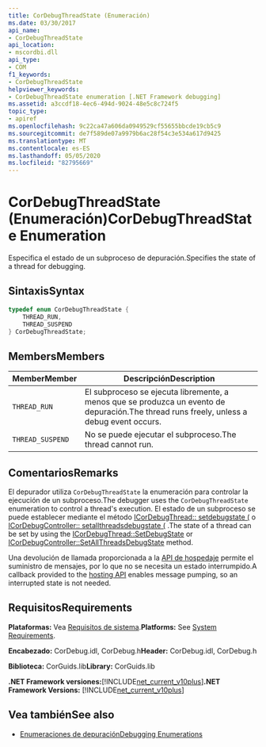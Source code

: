 ```yaml
---
title: CorDebugThreadState (Enumeración)
ms.date: 03/30/2017
api_name:
- CorDebugThreadState
api_location:
- mscordbi.dll
api_type:
- COM
f1_keywords:
- CorDebugThreadState
helpviewer_keywords:
- CorDebugThreadState enumeration [.NET Framework debugging]
ms.assetid: a3ccdf18-4ec6-494d-9024-48e5c8c724f5
topic_type:
- apiref
ms.openlocfilehash: 9c22ca47a606da0949529cf55655bbcde19cb5c9
ms.sourcegitcommit: de7f589de07a9979b6ac28f54c3e534a617d9425
ms.translationtype: MT
ms.contentlocale: es-ES
ms.lasthandoff: 05/05/2020
ms.locfileid: "82795669"
---
```

# <a name="cordebugthreadstate-enumeration"></a><span data-ttu-id="8fe32-102">CorDebugThreadState (Enumeración)</span><span class="sxs-lookup"><span data-stu-id="8fe32-102">CorDebugThreadState Enumeration</span></span>
<span data-ttu-id="8fe32-103">Especifica el estado de un subproceso de depuración.</span><span class="sxs-lookup"><span data-stu-id="8fe32-103">Specifies the state of a thread for debugging.</span></span>  
  
## <a name="syntax"></a><span data-ttu-id="8fe32-104">Sintaxis</span><span class="sxs-lookup"><span data-stu-id="8fe32-104">Syntax</span></span>  
  
```cpp  
typedef enum CorDebugThreadState {  
    THREAD_RUN,  
    THREAD_SUSPEND  
} CorDebugThreadState;  
```  
  
## <a name="members"></a><span data-ttu-id="8fe32-105">Members</span><span class="sxs-lookup"><span data-stu-id="8fe32-105">Members</span></span>  
  
|<span data-ttu-id="8fe32-106">Member</span><span class="sxs-lookup"><span data-stu-id="8fe32-106">Member</span></span>|<span data-ttu-id="8fe32-107">Descripción</span><span class="sxs-lookup"><span data-stu-id="8fe32-107">Description</span></span>|  
|------------|-----------------|  
|`THREAD_RUN`|<span data-ttu-id="8fe32-108">El subproceso se ejecuta libremente, a menos que se produzca un evento de depuración.</span><span class="sxs-lookup"><span data-stu-id="8fe32-108">The thread runs freely, unless a debug event occurs.</span></span>|  
|`THREAD_SUSPEND`|<span data-ttu-id="8fe32-109">No se puede ejecutar el subproceso.</span><span class="sxs-lookup"><span data-stu-id="8fe32-109">The thread cannot run.</span></span>|  
  
## <a name="remarks"></a><span data-ttu-id="8fe32-110">Comentarios</span><span class="sxs-lookup"><span data-stu-id="8fe32-110">Remarks</span></span>  
 <span data-ttu-id="8fe32-111">El depurador utiliza `CorDebugThreadState` la enumeración para controlar la ejecución de un subproceso.</span><span class="sxs-lookup"><span data-stu-id="8fe32-111">The debugger uses the `CorDebugThreadState` enumeration to control a thread's execution.</span></span> <span data-ttu-id="8fe32-112">El estado de un subproceso se puede establecer mediante el método [ICorDebugThread:: setdebugstate (](icordebugthread-setdebugstate-method.md) o [ICorDebugController:: setallthreadsdebugstate (](icordebugcontroller-setallthreadsdebugstate-method.md) .</span><span class="sxs-lookup"><span data-stu-id="8fe32-112">The state of a thread can be set by using the [ICorDebugThread::SetDebugState](icordebugthread-setdebugstate-method.md) or [ICorDebugController::SetAllThreadsDebugState](icordebugcontroller-setallthreadsdebugstate-method.md) method.</span></span>  
  
 <span data-ttu-id="8fe32-113">Una devolución de llamada proporcionada a la [API de hospedaje](../hosting/index.md) permite el suministro de mensajes, por lo que no se necesita un estado interrumpido.</span><span class="sxs-lookup"><span data-stu-id="8fe32-113">A callback provided to the [hosting API](../hosting/index.md) enables message pumping, so an interrupted state is not needed.</span></span>  
  
## <a name="requirements"></a><span data-ttu-id="8fe32-114">Requisitos</span><span class="sxs-lookup"><span data-stu-id="8fe32-114">Requirements</span></span>  
 <span data-ttu-id="8fe32-115">**Plataformas:** Vea [Requisitos de sistema](../../get-started/system-requirements.md).</span><span class="sxs-lookup"><span data-stu-id="8fe32-115">**Platforms:** See [System Requirements](../../get-started/system-requirements.md).</span></span>  
  
 <span data-ttu-id="8fe32-116">**Encabezado:** CorDebug.idl, CorDebug.h</span><span class="sxs-lookup"><span data-stu-id="8fe32-116">**Header:** CorDebug.idl, CorDebug.h</span></span>  
  
 <span data-ttu-id="8fe32-117">**Biblioteca:** CorGuids.lib</span><span class="sxs-lookup"><span data-stu-id="8fe32-117">**Library:** CorGuids.lib</span></span>  
  
 <span data-ttu-id="8fe32-118">**.NET Framework versiones:**[!INCLUDE[net_current_v10plus](../../../../includes/net-current-v10plus-md.md)]</span><span class="sxs-lookup"><span data-stu-id="8fe32-118">**.NET Framework Versions:** [!INCLUDE[net_current_v10plus](../../../../includes/net-current-v10plus-md.md)]</span></span>  
  
## <a name="see-also"></a><span data-ttu-id="8fe32-119">Vea también</span><span class="sxs-lookup"><span data-stu-id="8fe32-119">See also</span></span>

- [<span data-ttu-id="8fe32-120">Enumeraciones de depuración</span><span class="sxs-lookup"><span data-stu-id="8fe32-120">Debugging Enumerations</span></span>](debugging-enumerations.md)
